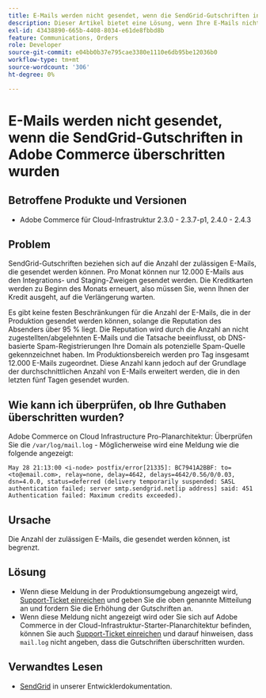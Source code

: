 ```yaml
---
title: E-Mails werden nicht gesendet, wenn die SendGrid-Gutschriften in Adobe Commerce überschritten wurden
description: Dieser Artikel bietet eine Lösung, wenn Ihre E-Mails nicht gesendet werden, da Sie die Beschränkung für SendGrid-Guthaben auf Adobe Commerce überschritten haben.
exl-id: 43438890-665b-4408-8034-e61de8fbbd8b
feature: Communications, Orders
role: Developer
source-git-commit: e04bb0b37e795cae3380e1110e6db95be12036b0
workflow-type: tm+mt
source-wordcount: '306'
ht-degree: 0%

---
```


# E-Mails werden nicht gesendet, wenn die SendGrid-Gutschriften in Adobe Commerce überschritten wurden

## Betroffene Produkte und Versionen

* Adobe Commerce für Cloud-Infrastruktur 2.3.0 - 2.3.7-p1, 2.4.0 - 2.4.3

## Problem

SendGrid-Gutschriften beziehen sich auf die Anzahl der zulässigen E-Mails, die gesendet werden können. Pro Monat können nur 12.000 E-Mails aus den Integrations- und Staging-Zweigen gesendet werden. Die Kreditkarten werden zu Beginn des Monats erneuert, also müssen Sie, wenn Ihnen der Kredit ausgeht, auf die Verlängerung warten.

Es gibt keine festen Beschränkungen für die Anzahl der E-Mails, die in der Produktion gesendet werden können, solange die Reputation des Absenders über 95 % liegt. Die Reputation wird durch die Anzahl an nicht zugestellten/abgelehnten E-Mails und die Tatsache beeinflusst, ob DNS-basierte Spam-Registrierungen Ihre Domain als potenzielle Spam-Quelle gekennzeichnet haben. Im Produktionsbereich werden pro Tag insgesamt 12.000 E-Mails zugeordnet. Diese Anzahl kann jedoch auf der Grundlage der durchschnittlichen Anzahl von E-Mails erweitert werden, die in den letzten fünf Tagen gesendet wurden.

## Wie kann ich überprüfen, ob Ihre Guthaben überschritten wurden?

Adobe Commerce on Cloud Infrastructure Pro-Planarchitektur: Überprüfen Sie die `/var/log/mail.log` - Möglicherweise wird eine Meldung wie die folgende angezeigt:

`May 28 21:13:00 <i-node> postfix/error[21335]: BC7941A2BBF: to=<to@email.com>, relay=none, delay=4642, delays=4642/0.56/0/0.03, dsn=4.0.0, status=deferred (delivery temporarily suspended: SASL authentication failed; server smtp.sendgrid.net[ip address] said: 451 Authentication failed: Maximum credits exceeded).`

## Ursache

Die Anzahl der zulässigen E-Mails, die gesendet werden können, ist begrenzt.

## Lösung

* Wenn diese Meldung in der Produktionsumgebung angezeigt wird, [Support-Ticket einreichen](/help/help-center-guide/help-center/magento-help-center-user-guide.md#submit-ticket) und geben Sie die oben genannte Mitteilung an und fordern Sie die Erhöhung der Gutschriften an.
* Wenn diese Meldung nicht angezeigt wird oder Sie sich auf Adobe Commerce in der Cloud-Infrastruktur-Starter-Planarchitektur befinden, können Sie auch [Support-Ticket einreichen](/help/help-center-guide/help-center/magento-help-center-user-guide.md#submit-ticket) und darauf hinweisen, dass `mail.log` nicht angeben, dass die Gutschriften überschritten wurden.

## Verwandtes Lesen

* [SendGrid](https://devdocs.magento.com/cloud/project/sendgrid.html) in unserer Entwicklerdokumentation.
